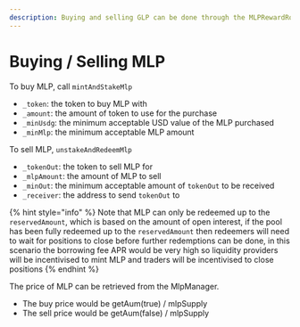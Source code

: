 ```yaml
---
description: Buying and selling GLP can be done through the MLPRewardRouter.
---
```


# Buying / Selling MLP

To buy MLP, call `mintAndStakeMlp`

* `_token`: the token to buy MLP with
* `_amount`: the amount of token to use for the purchase
* `_minUsdg`: the minimum acceptable USD value of the MLP purchased
* `_minMlp`: the minimum acceptable MLP amount

To sell MLP, `unstakeAndRedeemMlp`

* `_tokenOut`: the token to sell MLP for
* `_mlpAmount`: the amount of MLP to sell
* `_minOut`: the minimum acceptable amount of `tokenOut` to be received
* `_receiver`: the address to send `tokenOut` to

{% hint style="info" %}
Note that MLP can only be redeemed up to the `reservedAmount`, which is based on the amount of open interest, if the pool has been fully redeemed up to the `reservedAmount` then redeemers will need to wait for positions to close before further redemptions can be done, in this scenario the borrowing fee APR would be very high so liquidity providers will be incentivised to mint MLP and traders will be incentivised to close positions
{% endhint %}

The price of MLP can be retrieved from the MlpManager.

* The buy price would be getAum(true) / mlpSupply&#x20;
* The sell price would be getAum(false) / mlpSupply
